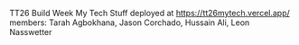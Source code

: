 TT26 Build Week My Tech Stuff deployed at https://tt26mytech.vercel.app/
members: Tarah Agbokhana, Jason Corchado, Hussain Ali, Leon Nasswetter 
